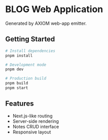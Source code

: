 # BLOG Web Application

Generated by AXIOM web-app emitter.

## Getting Started

```bash
# Install dependencies
pnpm install

# Development mode
pnpm dev

# Production build
pnpm build
pnpm start
```

## Features
- Next.js-like routing
- Server-side rendering
- Notes CRUD interface
- Responsive layout
